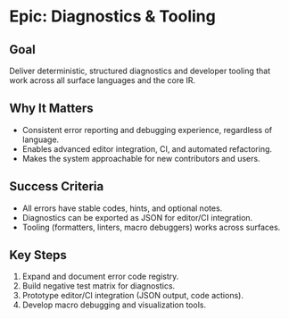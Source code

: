 # Epic: Diagnostics & Tooling

## Goal
Deliver deterministic, structured diagnostics and developer tooling that work across all surface languages and the core IR.

## Why It Matters
- Consistent error reporting and debugging experience, regardless of language.
- Enables advanced editor integration, CI, and automated refactoring.
- Makes the system approachable for new contributors and users.

## Success Criteria
- All errors have stable codes, hints, and optional notes.
- Diagnostics can be exported as JSON for editor/CI integration.
- Tooling (formatters, linters, macro debuggers) works across surfaces.

## Key Steps
1. Expand and document error code registry.
2. Build negative test matrix for diagnostics.
3. Prototype editor/CI integration (JSON output, code actions).
4. Develop macro debugging and visualization tools.
